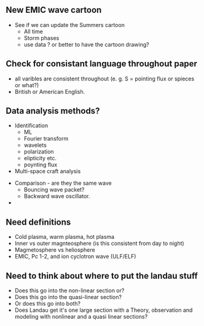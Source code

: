 

## New EMIC wave cartoon
* See if we can update the Summers cartoon 
  - All time 
  - Storm phases
  - use data ? or better to have the cartoon drawing? 


## Check for consistant language throughout paper 
* all varibles are consistent throughout (e. g. S = pointing flux or spieces or what?) 
* British or American English. 


## Data analysis methods? 
* Identification 
  - ML
  - Fourier transform
  - wavelets
  - polarization 
  - elipticity etc. 
  - poynting flux
 * Multi-space craft analysis 
  - Comparison - are they the same wave 
    + Bouncing wave packet? 
    + Backward wave oscillator. 
  - 
## Need definitions 
* Cold plasma, warm plasma, hot plasma 
* Inner vs outer magnteosphere (is this consistent from day to night) 
* Magmetosphere vs heliosphere 
* EMIC, Pc 1-2, and ion cyclotron wave (ULF/ELF)

## Need to think about where to put the landau stuff 
* Does this go into the non-linear section or? 
* Does this go into the quasi-linear section? 
* Or does this go into both? 
* Does Landau get it's one large section with a Theory, observation and modeling with nonlinear and a quasi linear sections? 
